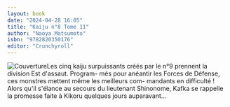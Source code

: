 ```yaml
---
layout: book
date: "2024-04-28 16:05"
title: "Kaiju n°8 Tome 11"
author: "Naoya Matsumoto"
isbn: "9782820350176"
editor: "Crunchyroll"
---
```

![Couverture](/img/9782820350176.jpeg)Les cinq kaiju surpuissants créés par le n°9 prennent la division Est d'assaut. Program- més pour anéantir les Forces de Défense, ces monstres mettent même les meilleurs com- mandants en difficulté ! Alors qu'il s'élance au secours du lieutenant Shinonome, Kafka se rappelle la promesse faite à Kikoru quelques jours auparavant...